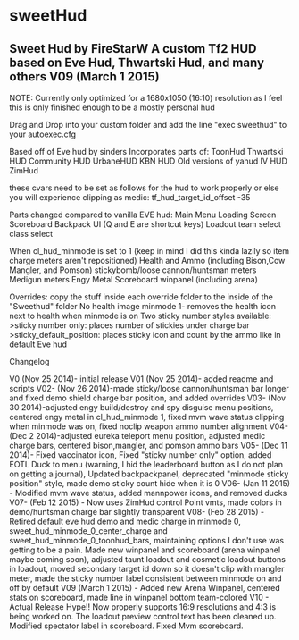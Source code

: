 # sweetHud
Sweet Hud by FireStarW
A custom Tf2 HUD based on Eve Hud, Thwartski Hud, and many others
V09 (March 1 2015)
-------------------------
NOTE: Currently only optimized for a 1680x1050 (16:10) resolution as I feel this is only finished enough to be a mostly personal hud

Drag and Drop into your custom folder and add the line "exec sweethud" to your autoexec.cfg

Based off of Eve hud by sinders
Incorporates parts of:
ToonHud
Thwartski HUD
Community HUD
UrbaneHUD
KBN HUD
Old versions of yahud
IV HUD
ZimHud

these cvars need to be set as follows for the hud to work properly or else you will experience clipping as medic:
tf_hud_target_id_offset -35 


Parts changed compared to vanilla EVE hud:
Main Menu
Loading Screen
Scoreboard
Backpack UI (Q and E are shortcut keys)
Loadout
team select
class select

When cl_hud_minmode is set to 1 (keep in mind I did this kinda lazily so item charge meters aren't repositioned)
Health and Ammo (including Bison,Cow Mangler, and Pomson) 
stickybomb/loose cannon/huntsman meters
Medigun meters
Engy Metal 
Scoreboard
winpanel (including arena)

Overrides: copy the stuff inside each override folder to the inside of the "Sweethud" folder
No health image minmode 1- removes the health icon next to health when minmode is on
Two sticky number styles available:
	>sticky number only: places number of stickies under charge bar
	>sticky_default_position: places sticky icon and count by the ammo like in default Eve hud

Changelog

V0 (Nov 25 2014)- initial release
V01 (Nov 25 2014)- added readme and scripts
V02- (Nov 26 2014)-made sticky/loose cannon/huntsman bar longer and fixed demo shield charge bar position, and added overrides
V03- (Nov 30 2014)-adjusted engy build/destroy and spy disguise menu positions, centered engy metal in cl_hud_minmode 1, fixed mvm wave status clipping when minmode was on, fixed noclip weapon ammo number alignment
V04- (Dec 2 2014)-adjusted eureka teleport menu position, adjusted medic charge bars, centered bison,mangler, and pomson ammo bars
V05- (Dec 11 2014)- Fixed vaccinator icon, Fixed "sticky number only" option, added EOTL Duck to menu (warning, I hid the leaderboard button as I do not plan on getting a journal), Updated backpackpanel, deprecated "minmode sticky position" style, made demo sticky count hide when it is 0 
V06- (Jan 11 2015) - Modified mvm wave status, added mannpower icons, and removed ducks
V07- (Feb 12 2015) - Now uses ZimHud control Point vmts, made colors in demo/huntsman charge bar slightly transparent
V08- (Feb 28 2015) - Retired default eve hud demo and medic charge in minmode 0, sweet_hud_minmode_0_center_charge and sweet_hud_minmode_0_toonhud_bars, maintaining options I don't use was getting to be a pain. 
Made new winpanel and scoreboard (arena winpanel maybe coming soon), adjusted taunt loadout and cosmetic loadout buttons in loadout, moved secondary target id down so it doesn't clip with mangler meter, made the sticky number label consistent between minmode on and off by default 
V09 (March 1 2015) - Added new Arena Winpanel, centered stats on scoreboard, made line in winpanel bottom team-colored
V10 - Actual Release Hype!! Now properly supports 16:9 resolutions and 4:3 is being worked on. The loadout preview control text has been cleaned up. Modified spectator label in scoreboard. Fixed Mvm scoreboard. 

